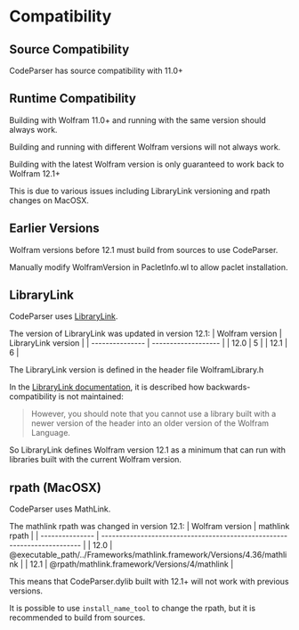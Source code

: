 
# Compatibility


## Source Compatibility

CodeParser has source compatibility with 11.0+


## Runtime Compatibility

Building with Wolfram 11.0+ and running with the same version should always work.

Building and running with different Wolfram versions will not always work.

Building with the latest Wolfram version is only guaranteed to work back to Wolfram 12.1+

This is due to various issues including LibraryLink versioning and rpath changes on MacOSX.


## Earlier Versions

Wolfram versions before 12.1 must build from sources to use CodeParser.

Manually modify WolframVersion in PacletInfo.wl to allow paclet installation.


## LibraryLink

CodeParser uses [LibraryLink](https://reference.wolfram.com/language/guide/LibraryLink.html).

The version of LibraryLink was updated in version 12.1:
| Wolfram version | LibraryLink version |
| --------------- | ------------------- |
| 12.0            | 5                   |
| 12.1            | 6                   |

The LibraryLink version is defined in the header file WolframLibrary.h

In the [LibraryLink documentation](https://reference.wolfram.com/language/LibraryLink/tutorial/LibraryStructure.html#280210622), it is described how backwards-compatibility is not maintained:

>However, you should note that you cannot use a library built with a newer version of the header into an older version of the Wolfram Language.

So LibraryLink defines Wolfram version 12.1 as a minimum that can run with libraries built with the current Wolfram version.


## rpath (MacOSX)

CodeParser uses MathLink.

The mathlink rpath was changed in version 12.1:
| Wolfram version | mathlink rpath                                                           |
| --------------- | ------------------------------------------------------------------------ |
| 12.0            | @executable_path/../Frameworks/mathlink.framework/Versions/4.36/mathlink |
| 12.1            | @rpath/mathlink.framework/Versions/4/mathlink                            |

This means that CodeParser.dylib built with 12.1+ will not work with previous versions.

It is possible to use `install_name_tool` to change the rpath, but it is recommended to build from sources.
